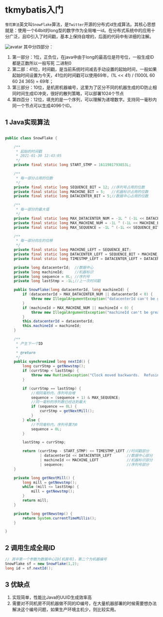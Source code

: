 # tkmybatis入门
`雪花算法`英文叫`SnowFlake`算法，是`Twitter`开源的分布式id生成算法。其核心思想就是：使用一个64bit的long型的数字作为全局唯一id。在分布式系统中的应用十分广泛，且ID引入了时间戳，基本上保持自增的，后面的代码中有详细的注解。

![avatar](https://pic1.zhimg.com/80/v2-89659f2e11fdbdacd672a26b7be42068_1440w.jpg)
其中分四部分：
1. 第一部分：1位，正负位，在java中由于long的最高位是符号位，一般生成ID都是正数所以一般写死 二进制0
2. 第二部：41位，时间戳，是当前系统时间减去手动设置的起始时间，一般如果起始时间设置为今天，41位的时间戳可以使用69年，(1L << 41) / (1000L 60 60 24 365) = 69年；
3. 第三部分：10位，是机房机器编号，这里为了区分不同的机器生成的ID防止相同时间生成ID冲突，很好的散列策略，可以部署1024个节点
4. 第四百分：12位，填充的是一个序列，可以理解为递增数字。支持同一毫秒内同一个节点可以生成4096个ID。

## 1 Java实现算法
```java

public class SnowFlake {

    /**
     * 起始的时间戳
     * 2021-01-30 12:43:05
     */
    private final static long START_STMP = 1611981793853L;

    /**
     * 每一部分占用的位数
     */
    private final static long SEQUENCE_BIT = 12; //序列号占用的位数
    private final static long MACHINE_BIT = 5;   //机器标识占用的位数
    private final static long DATACENTER_BIT = 5;//数据中心占用的位数

    /**
     * 每一部分的最大值
     */
    private final static long MAX_DATACENTER_NUM = -1L ^ (-1L << DATACENTER_BIT);
    private final static long MAX_MACHINE_NUM = -1L ^ (-1L << MACHINE_BIT);
    private final static long MAX_SEQUENCE = -1L ^ (-1L << SEQUENCE_BIT);

    /**
     * 每一部分向左的位移
     */
    private final static long MACHINE_LEFT = SEQUENCE_BIT;
    private final static long DATACENTER_LEFT = SEQUENCE_BIT + MACHINE_BIT;
    private final static long TIMESTMP_LEFT = DATACENTER_LEFT + DATACENTER_BIT;

    private long datacenterId;  //数据中心
    private long machineId;     //机器标识
    private long sequence = 0L; //序列号
    private long lastStmp = -1L;//上一次时间戳

    public SnowFlake(long datacenterId, long machineId) {
        if (datacenterId > MAX_DATACENTER_NUM || datacenterId < 0) {
            throw new IllegalArgumentException("datacenterId can't be greater than MAX_DATACENTER_NUM or less than 0");
        }
        if (machineId > MAX_MACHINE_NUM || machineId < 0) {
            throw new IllegalArgumentException("machineId can't be greater than MAX_MACHINE_NUM or less than 0");
        }
        this.datacenterId = datacenterId;
        this.machineId = machineId;
    }

    /**
     * 产生下一个ID
     *
     * @return
     */
    public synchronized long nextId() {
        long currStmp = getNewstmp();
        if (currStmp < lastStmp) {
            throw new RuntimeException("Clock moved backwards.  Refusing to generate id");
        }

        if (currStmp == lastStmp) {
            //相同毫秒内，序列号自增
            sequence = (sequence + 1) & MAX_SEQUENCE;
            //同一毫秒的序列数已经达到最大
            if (sequence == 0L) {
                currStmp = getNextMill();
            }
        } else {
            //不同毫秒内，序列号置为0
            sequence = 0L;
        }

        lastStmp = currStmp;

        return (currStmp - START_STMP) << TIMESTMP_LEFT //时间戳部分
                | datacenterId << DATACENTER_LEFT       //数据中心部分
                | machineId << MACHINE_LEFT             //机器标识部分
                | sequence;                             //序列号部分
    }

    private long getNextMill() {
        long mill = getNewstmp();
        while (mill <= lastStmp) {
            mill = getNewstmp();
        }
        return mill;
    }

    private long getNewstmp() {
        return System.currentTimeMillis();
    }

}

```



## 2 调用生成全局ID

```java
// 其中第一个参数为数据中心ID[机房号]，第二个为机器编号
SnowFlake sf = new SnowFlake(1,2);
long id = sf.nextId();
```

## 3 优缺点
1. 实现简单，性能比Java的UUID生成效率高
2. 需要对不同机房不同机器做不同的ID编号，在大量机器部署的时候需要想办法解决这个编号问题，如果生产环境主机少，则比较实用。
